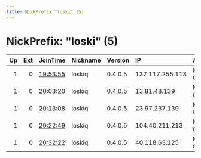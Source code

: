 ```yaml
---
title: NickPrefix "loski" (5)
---
```


# NickPrefix: "loski" (5)

|   Up |   Ext | JoinTime                                                                                            | Nickname   | Version   | IP              | AS                    | CC   |   ORp |   Dirp | OS    | Contact          |   eFamMembers |
|-----:|------:|:----------------------------------------------------------------------------------------------------|:-----------|:----------|:----------------|:----------------------|:-----|------:|-------:|:------|:-----------------|--------------:|
|    1 |     0 | [19:53:55](https://metrics.torproject.org/rs.html#details/3AA10C0663C5DB17BC7D11EF107C593113E94F1D) | loskiq     | 0.4.0.5   | 137.117.255.113 | Microsoft Corporation | nl   | 50681 |  50682 | Linux | loskiq@gmail.com |             7 |
|    1 |     0 | [20:03:20](https://metrics.torproject.org/rs.html#details/E3F0BA8582F702998D02FB77AB22B8117692BEB9) | loskiq     | 0.4.0.5   | 13.81.48.139    | Microsoft Corporation | nl   | 34992 |  34993 | Linux | loskiq@gmail.com |             7 |
|    1 |     0 | [20:13:08](https://metrics.torproject.org/rs.html#details/EBC4B020968A3AD92FAFA62070243C4DCA280D57) | loskiq     | 0.4.0.5   | 23.97.237.139   | Microsoft Corporation | nl   | 59661 |  59662 | Linux | loskiq@gmail.com |             7 |
|    1 |     0 | [20:22:49](https://metrics.torproject.org/rs.html#details/CC7774D5CAB3FB7E488677D7E2FDE028F58915A1) | loskiq     | 0.4.0.5   | 104.40.211.213  | Microsoft Corporation | nl   | 50827 |  50828 | Linux | loskiq@gmail.com |             7 |
|    1 |     0 | [20:32:22](https://metrics.torproject.org/rs.html#details/3CF8FD4EE8EAC0AC76642278C55A28021E088373) | loskiq     | 0.4.0.5   | 40.118.63.125   | Microsoft Corporation | nl   | 46992 |  46993 | Linux | loskiq@gmail.com |             7 |
